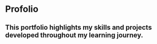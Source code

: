 # Profolio 

## This portfolio highlights my skills and projects developed throughout my learning journey.

